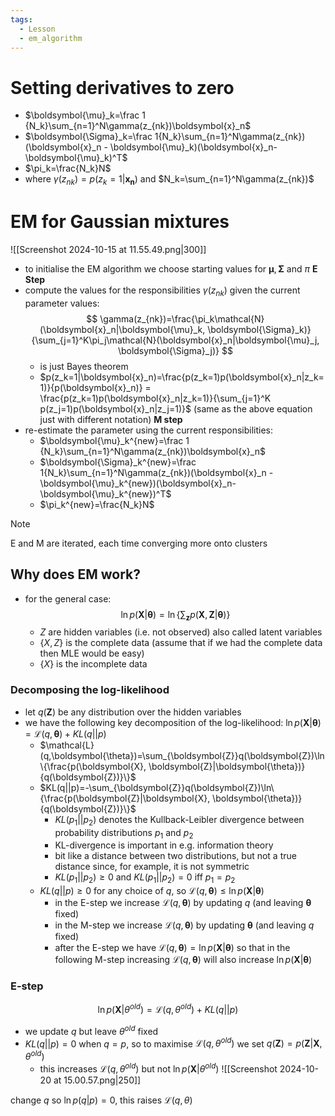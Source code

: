 ```yaml
---
tags:
  - Lesson
  - em_algorithm
---
```

# Setting derivatives to zero
- $\boldsymbol{\mu}_k=\frac 1 {N_k}\sum_{n=1}^N\gamma(z_{nk})\boldsymbol{x}_n$
- $\boldsymbol{\Sigma}_k=\frac 1{N_k}\sum_{n=1}^N\gamma(z_{nk})(\boldsymbol{x}_n - \boldsymbol{\mu}_k)(\boldsymbol{x}_n-\boldsymbol{\mu}_k)^T$
- $\pi_k=\frac{N_k}N$
- where $\gamma(z_{nk})=p(z_k=1|\boldsymbol{x_n})$ and $N_k=\sum_{n=1}^N\gamma(z_{nk})$ 
# EM for Gaussian mixtures
![[Screenshot 2024-10-15 at 11.55.49.png|300]]
- to initialise the EM algorithm we choose starting values for $\boldsymbol{\mu}, \boldsymbol{\Sigma}$ and $\pi$
**E Step**
- compute the values for the responsibilities $\gamma(z_{nk})$ given the current parameter values:
	$$
	\gamma(z_{nk})=\frac{\pi_k\mathcal{N}(\boldsymbol{x}_n|\boldsymbol{\mu}_k, \boldsymbol{\Sigma}_k)}{\sum_{j=1}^K\pi_j\mathcal{N}(\boldsymbol{x}_n|\boldsymbol{\mu}_j, \boldsymbol{\Sigma}_j)}
	$$
	- is just Bayes theorem
	- $p(z_k=1|\boldsymbol{x}_n)=\frac{p(z_k=1)p(\boldsymbol{x}_n|z_k=1)}{p(\boldsymbol{x}_n)} = \frac{p(z_k=1)p(\boldsymbol{x}_n|z_k=1)}{\sum_{j=1}^K p(z_j=1)p(\boldsymbol{x}_n|z_j=1)}$ (same as the above equation just with different notation)
**M step**
- re-estimate the parameter using the current responsibilities:
	- $\boldsymbol{\mu}_k^{new}=\frac 1 {N_k}\sum_{n=1}^N\gamma(z_{nk})\boldsymbol{x}_n$
	- $\boldsymbol{\Sigma}_k^{new}=\frac 1{N_k}\sum_{n=1}^N\gamma(z_{nk})(\boldsymbol{x}_n - \boldsymbol{\mu}_k^{new})(\boldsymbol{x}_n-\boldsymbol{\mu}_k^{new})^T$
	- $\pi_k^{new}=\frac{N_k}N$
>[!note]
E and M are iterated, each time converging more onto clusters

## Why does EM work?
- for the general case:
	$$
	\ln p(\boldsymbol{X}|\boldsymbol{\theta})=\ln\{\sum_{\boldsymbol{z}}p(\boldsymbol{X}, \boldsymbol{Z}|\boldsymbol{\theta})\}
	$$
	- $Z$ are hidden variables (i.e. not observed) also called latent variables
	- $\{X, Z\}$ is the complete data (assume that if we had the complete data then MLE would be easy)
	- $\{X\}$ is the incomplete data
### Decomposing the log-likelihood
- let $q(\boldsymbol{Z})$ be any distribution over the hidden variables
- we have the following key decomposition of the log-likelihood: $\ln p(\boldsymbol{X}|\boldsymbol{\theta})=\mathcal{L}(q, \boldsymbol{\theta})+KL(q||p)$ 
	- $\mathcal{L}(q,\boldsymbol{\theta})=\sum_{\boldsymbol{Z}}q(\boldsymbol{Z})\ln\{\frac{p(\boldsymbol{X}, \boldsymbol{Z}|\boldsymbol{\theta})}{q(\boldsymbol{Z})}\}$
	- $KL(q||p)=-\sum_{\boldsymbol{Z}}q(\boldsymbol{Z})\ln\{\frac{p(\boldsymbol{Z}|\boldsymbol{X}, \boldsymbol{\theta})}{q(\boldsymbol{Z})}\}$
		- $KL(p_1||p_2)$ denotes the Kullback-Leibler divergence between probability distributions $p_1$ and $p_2$ 
		- KL-divergence is important in e.g. information theory
		- bit like a distance between two distributions, but not a true distance since, for example, it is not symmetric
		- $KL(p_1||p_2)\geq 0$ and $KL(p_1||p_2)=0$ iff $p_1=p_2$
	- $KL(q||p)\geq 0$ for any choice of $q$, so $\mathcal{L}(q,\boldsymbol{\theta})\leq \ln p(\boldsymbol{X}|\boldsymbol{\theta})$ 
		- in the E-step we increase $\mathcal{L}(q,\boldsymbol{\theta})$ by updating $q$ (and leaving $\boldsymbol{\theta}$ fixed)
		- in the M-step we increase $\mathcal{L}(q,\boldsymbol{\theta})$ by updating $\boldsymbol{\theta}$ (and leaving $q$ fixed)
		- after the E-step we have $\mathcal{L}(q,\boldsymbol{\theta})=\ln p(\boldsymbol{X}|\boldsymbol{\theta})$ so that in the following M-step increasing $\mathcal{L}(q,\boldsymbol{\theta})$ will also increase $\ln p(\boldsymbol{X}|\boldsymbol{\theta})$
### E-step
$$
	\ln p(\boldsymbol{X}|\theta^{old})=\mathcal{L}(q, \theta^{old})+KL(q||p)
$$
- we update $q$ but leave $\theta^{old}$ fixed
- $KL(q||p)=0$ when $q=p$, so to maximise $\mathcal{L}(q,\theta^{old})$ we set $q(\boldsymbol{Z})=p(\boldsymbol{Z}|\boldsymbol{X},\theta^{old})$
	- this increases $\mathcal{L}(q,\theta^{old})$ but not $\ln p(\boldsymbol{X}|\theta^{old})$
![[Screenshot 2024-10-20 at 15.00.57.png|250]]




change $q$ so $\ln p(q|p)=0$, this raises $\mathcal{L}(q,\theta)$ 
